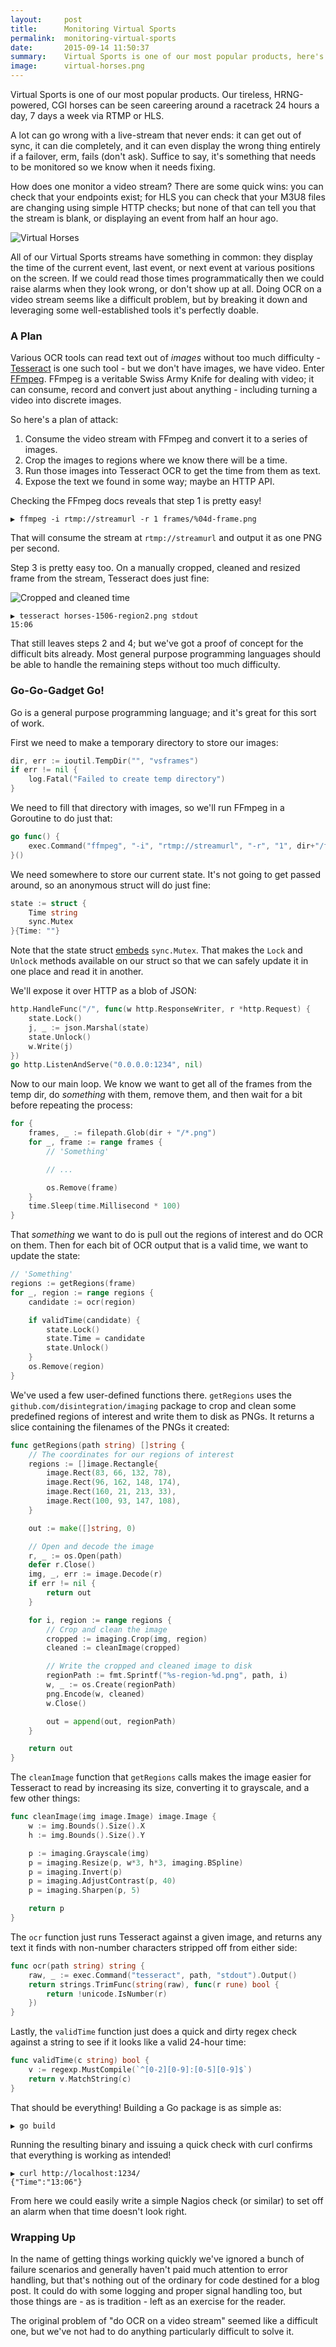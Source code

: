 ```yaml
---
layout:     post
title:      Monitoring Virtual Sports
permalink:  monitoring-virtual-sports
date:       2015-09-14 11:50:37
summary:    Virtual Sports is one of our most popular products, here's one of the ways we improved our monitoring of it.
image:      virtual-horses.png
---
```


Virtual Sports is one of our most popular products. Our tireless, HRNG-powered, CGI horses can be seen
careering around a racetrack 24 hours a day, 7 days a week via RTMP or HLS.

A lot can go wrong with a live-stream that never ends: it can get out of sync, it can die completely,
and it can even display the wrong thing entirely if a failover, erm, fails (don't ask). Suffice to say, it's
something that needs to be monitored so we know when it needs fixing.

How does one monitor a video stream? There are some quick wins: you can check that your endpoints exist;
for HLS you can check that your M3U8 files are changing using simple HTTP checks; but none of that
can tell you that the stream is blank, or displaying an event from half an hour ago.

![Virtual Horses](/images/virtual-horses.png)

All of our Virtual Sports streams have something in common: they display the time of the current event,
last event, or next event at various positions on the screen. If we could read those times programmatically
then we could raise alarms when they look wrong, or don't show up at all. Doing OCR on a video stream
seems like a difficult problem, but by breaking it down and leveraging some well-established tools
it's perfectly doable.

### A Plan

Various OCR tools can read text out of *images* without too much difficulty - [Tesseract](https://en.wikipedia.org/wiki/Tesseract_(software)) is one such tool -
but we don't have images, we have video. Enter [FFmpeg](https://www.ffmpeg.org/).
FFmpeg is a veritable Swiss Army Knife for dealing with video; it can consume, record and convert just about anything - including turning a video into discrete images.

So here's a plan of attack:

1. Consume the video stream with FFmpeg and convert it to a series of images.
2. Crop the images to regions where we know there will be a time.
3. Run those images into Tesseract OCR to get the time from them as text.
4. Expose the text we found in some way; maybe an HTTP API.

Checking the FFmpeg docs reveals that step 1 is pretty easy!

    ▶ ffmpeg -i rtmp://streamurl -r 1 frames/%04d-frame.png  

That will consume the stream at `rtmp://streamurl` and output it as one PNG per second.

Step 3 is pretty easy too. On a manually cropped, cleaned and resized frame from the stream, Tesseract does just fine:

![Cropped and cleaned time](/images/virtual-horses-1506.png)

    ▶ tesseract horses-1506-region2.png stdout
    15:06

That still leaves steps 2 and 4; but we've got a proof of concept for the difficult bits already.
Most general purpose programming languages should be able to handle the remaining steps
without too much difficulty.

### Go-Go-Gadget Go!

Go is a general purpose programming language; and it's great for this sort of work.

First we need to make a temporary directory to store our images:

```go
dir, err := ioutil.TempDir("", "vsframes")
if err != nil {
    log.Fatal("Failed to create temp directory")
}
```

We need to fill that directory with images, so we'll run FFmpeg in a Goroutine to do just that:

```go
go func() {
    exec.Command("ffmpeg", "-i", "rtmp://streamurl", "-r", "1", dir+"/frame-%04d.png").Run()
}()
```

We need somewhere to store our current state. It's not going to get passed around, so an anonymous struct will do just fine:

```go
state := struct {
    Time string
    sync.Mutex
}{Time: ""}
```

Note that the state struct [embeds](https://golang.org/doc/effective_go.html#embedding) `sync.Mutex`.
That makes the `Lock` and `Unlock` methods available on our struct so that we can safely update
it in one place and read it in another.

We'll expose it over HTTP as a blob of JSON:

```go
http.HandleFunc("/", func(w http.ResponseWriter, r *http.Request) {
    state.Lock()
    j, _ := json.Marshal(state)
    state.Unlock()
    w.Write(j)
})
go http.ListenAndServe("0.0.0.0:1234", nil)
```

Now to our main loop. We know we want to get all of the frames from the temp dir, do
*something* with them, remove them, and then wait for a bit before repeating the process:

```go
for {
    frames, _ := filepath.Glob(dir + "/*.png")
    for _, frame := range frames {
        // 'Something'

        // ...

        os.Remove(frame)
    }
    time.Sleep(time.Millisecond * 100)
}
```

That *something* we want to do is pull out the regions of interest and do OCR on them.
Then for each bit of OCR output that is a valid time, we want to update the state:

```go
// 'Something'
regions := getRegions(frame)
for _, region := range regions {
    candidate := ocr(region)

    if validTime(candidate) {
        state.Lock()
        state.Time = candidate
        state.Unlock()
    }
    os.Remove(region)
}
```

We've used a few user-defined functions there. `getRegions` uses the `github.com/disintegration/imaging`
package to crop and clean some predefined regions of interest and write them to disk as PNGs.
It returns a slice containing the filenames of the PNGs it created:

```go
func getRegions(path string) []string {
    // The coordinates for our regions of interest
    regions := []image.Rectangle{
        image.Rect(83, 66, 132, 78),
        image.Rect(96, 162, 148, 174),
        image.Rect(160, 21, 213, 33),
        image.Rect(100, 93, 147, 108),
    }

    out := make([]string, 0)

    // Open and decode the image
    r, _ := os.Open(path)
    defer r.Close()
    img, _, err := image.Decode(r)
    if err != nil {
        return out
    }

    for i, region := range regions {
        // Crop and clean the image
        cropped := imaging.Crop(img, region)
        cleaned := cleanImage(cropped)

        // Write the cropped and cleaned image to disk
        regionPath := fmt.Sprintf("%s-region-%d.png", path, i)
        w, _ := os.Create(regionPath)
        png.Encode(w, cleaned)
        w.Close()

        out = append(out, regionPath)
    }

    return out
}
```

The `cleanImage` function that `getRegions` calls makes the image easier for Tesseract
to read by increasing its size, converting it to grayscale, and a few other things:

```go
func cleanImage(img image.Image) image.Image {
    w := img.Bounds().Size().X
    h := img.Bounds().Size().Y

    p := imaging.Grayscale(img)
    p = imaging.Resize(p, w*3, h*3, imaging.BSpline)
    p = imaging.Invert(p)
    p = imaging.AdjustContrast(p, 40)
    p = imaging.Sharpen(p, 5)

    return p
}
```

The `ocr` function just runs Tesseract against a given image, and returns any text it
finds with non-number characters stripped off from either side:

```go
func ocr(path string) string {
    raw, _ := exec.Command("tesseract", path, "stdout").Output()
    return strings.TrimFunc(string(raw), func(r rune) bool {
        return !unicode.IsNumber(r)
    })
}
```

Lastly, the `validTime` function just does a quick and dirty regex check against a string
to see if it looks like a valid 24-hour time:

```go
func validTime(c string) bool {
    v := regexp.MustCompile(`^[0-2][0-9]:[0-5][0-9]$`)
    return v.MatchString(c)
}
```

That should be everything! Building a Go package is as simple as:

    ▶ go build

Running the resulting binary and issuing a quick check with curl confirms that everything
is working as intended!

    ▶ curl http://localhost:1234/
    {"Time":"13:06"}

From here we could easily write a simple Nagios check (or similar) to set off an alarm when that time
doesn't look right.

### Wrapping Up

In the name of getting things working quickly we've ignored a bunch of failure
scenarios and generally haven't paid much attention to error handling, but that's
nothing out of the ordinary for code destined for a blog post. It could do with
some logging and proper signal handling too, but those things are - as is tradition -
left as an exercise for the reader.

The original problem of "do OCR on a video stream" seemed like a difficult one, but
we've not had to do anything particularly difficult to solve it.
